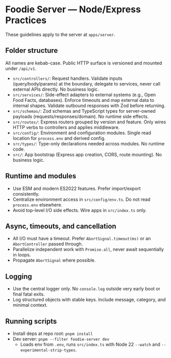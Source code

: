 # Foodie Server — Node/Express Practices

These guidelines apply to the server at `apps/server`.

## Folder structure

All names are kebab-case. Public HTTP surface is versioned and mounted under `/api/v1`.

- `src/controllers/`: Request handlers. Validate inputs (query/body/params) at the boundary, delegate to services, never call external APIs directly. No business logic.
- `src/services/`: Side-effect adapters to external systems (e.g., Open Food Facts, databases). Enforce timeouts and map external data to internal shapes. Validate outbound responses with Zod before returning.
- `src/schemas/`: Zod schemas and TypeScript types for server-owned payloads (requests/responses/domain). No runtime side effects.
- `src/routes/`: Express routers grouped by version and feature. Only wires HTTP verbs to controllers and applies middleware.
- `src/config/`: Environment and configuration modules. Single read location for `process.env` and derived config.
- `src/types/`: Type-only declarations needed across modules. No runtime code.
- `src/`: App bootstrap (Express app creation, CORS, route mounting). No business logic.

## Runtime and modules

- Use ESM and modern ES2022 features. Prefer import/export consistently.
- Centralize environment access in `src/config/env.ts`. Do not read `process.env` elsewhere.
- Avoid top-level I/O side effects. Wire apps in `src/index.ts` only.

## Async, timeouts, and cancellation

- All I/O must have a timeout. Prefer `AbortSignal.timeout(ms)` or an `AbortController` passed through.
- Parallelize independent work with `Promise.all`, never await sequentially in loops.
- Propagate `AbortSignal` where possible.

## Logging

- Use the central logger only. No `console.log` outside very early boot or final fatal exits.
- Log structured objects with stable keys. Include message, category, and minimal context.

## Running scripts

- Install deps at repo root: `pnpm install`
- Dev server: `pnpm --filter foodie-server dev`
  - Loads env from `.env`, runs `src/index.ts` with Node 22 `--watch` and `--experimental-strip-types`.
